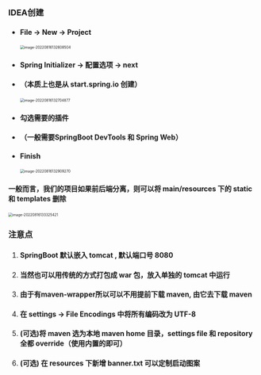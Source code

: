 ### IDEA创建

- #### File -> New -> Project

  <img src="https://src-1259777572.cos.ap-chengdu.myqcloud.com/image-20220816132608504.png" alt="image-20220816132608504" style="zoom:50%;" />



- #### Spring Initializer -> 配置选项 -> next

- #### （本质上也是从 start.spring.io 创建）

  <img src="https://src-1259777572.cos.ap-chengdu.myqcloud.com/image-20220816132704877.png" alt="image-20220816132704877" style="zoom:50%;" />

- #### 勾选需要的插件

- #### （一般需要SpringBoot DevTools 和 Spring Web）

- #### Finish

  <img src="https://src-1259777572.cos.ap-chengdu.myqcloud.com/image-20220816132909270.png" alt="image-20220816132909270" style="zoom:50%;" />



#### 一般而言，我们的项目如果前后端分离，则可以将 main/resources 下的 static 和 templates 删除

<img src="https://src-1259777572.cos.ap-chengdu.myqcloud.com/image-20220816133325421.png" alt="image-20220816133325421" style="zoom:50%;" />





### 注意点

1. #### SpringBoot 默认嵌入 tomcat , 默认端口号 8080

2. #### 当然也可以用传统的方式打包成 war 包，放入单独的 tomcat 中运行

3. #### 由于有maven-wrapper所以可以不用提前下载 maven, 由它去下载 maven

4. #### 在 settings -> File Encodings 中将所有编码改为 UTF-8

5. #### (可选)将 maven 选为本地 maven home 目录，settings file 和 repository 全都 override（使用内置的即可）

6. #### (可选) 在 resources 下新增 banner.txt 可以定制启动图案

#### 